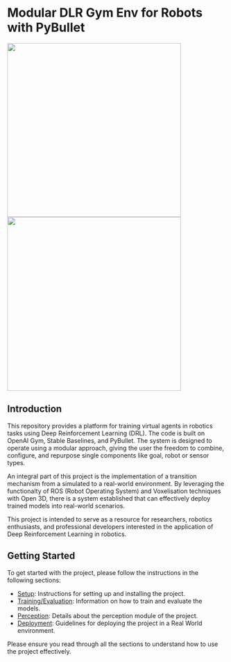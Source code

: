 # Modular DLR Gym Env for Robots with PyBullet


<p float="left">
  <img src="https://github.com/ignc-research/IR-DRL/blob/sim2real/resources/gifs/GifReal.gif" width="400" />
  <img src="https://github.com/ignc-research/IR-DRL/blob/sim2real/resources/gifs/GifSim.gif" width="400" /> 
</p>


## Introduction

This repository provides a platform for training virtual agents in robotics tasks using Deep Reinforcement Learning (DRL). The code is built on OpenAI Gym, Stable Baselines, and PyBullet. The system is designed to operate using a modular approach, giving the user the freedom to combine, configure, and repurpose single components like goal, robot or sensor types.

An integral part of this project is the implementation of a transition mechanism from a simulated to a real-world environment. By leveraging the functionalty of ROS (Robot Operating System) and Voxelisation techniques with Open 3D, there is a system established that can effectively deploy trained models into real-world scenarios.

This project is intended to serve as a resource for researchers, robotics enthusiasts, and professional developers interested in the application of Deep Reinforcement Learning in robotics.

## Getting Started

To get started with the project, please follow the instructions in the following sections:

- [Setup](./Setup.md): Instructions for setting up and installing the project.
- [Training/Evaluation](./Training_Evaluation.md): Information on how to train and evaluate the models.
- [Perception](./Perception.md): Details about the perception module of the project.
- [Deployment](./Deployment.md): Guidelines for deploying the project in a Real World environment.

Please ensure you read through all the sections to understand how to use the project effectively.